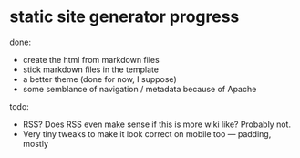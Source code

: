 # static site generator progress

done:

* create the html from markdown files
* stick markdown files in the template
* a better theme (done for now, I suppose)
* some semblance of navigation / metadata because of Apache

todo:

* RSS?  Does RSS even make sense if this is more wiki like?  Probably not.
* Very tiny tweaks to make it look correct on mobile too — padding, mostly
